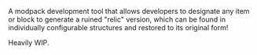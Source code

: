 A modpack development tool that allows developers to designate any item or block to generate a ruined "relic" version, which can be found in individually configurable structures and restored to its original form!

Heavily WIP.
